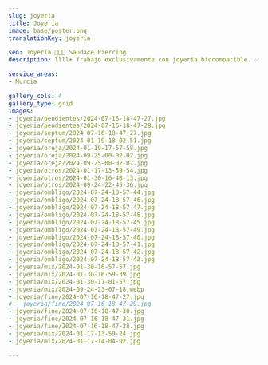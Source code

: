 ```yaml
---
slug: joyeria
title: Joyería
image: base/poster.png
translationKey: joyeria

seo: Joyería 🧷👂🏻 Saudace Piercing
description: llll➤ Trabajo exclusivamente con joyería biocompatible. ✅ Stock de todo tipo, engarces, ciconias, ópalos naturales de todos los colores y formas, etc.

service_areas:
- Murcia

gallery_cols: 4
gallery_type: grid
images:
- joyeria/pendientes/2024-07-16-18-47-27.jpg
- joyeria/pendientes/2024-07-16-18-47-28.jpg
- joyeria/septum/2024-07-16-18-47-27.jpg
- joyeria/septum/2024-01-19-18-02-51.jpg
- joyeria/oreja/2024-01-19-17-57-58.jpg
- joyeria/oreja/2024-09-25-00-02-02.jpg
- joyeria/oreja/2024-09-25-00-02-07.jpg
- joyeria/otros/2024-01-17-13-59-54.jpg
- joyeria/otros/2024-01-30-16-48-13.jpg
- joyeria/otros/2024-09-24-22-45-36.jpg
- joyeria/ombligo/2024-07-24-18-57-44.jpg
- joyeria/ombligo/2024-07-24-18-57-46.jpg
- joyeria/ombligo/2024-07-24-18-57-47.jpg
- joyeria/ombligo/2024-07-24-18-57-48.jpg
- joyeria/ombligo/2024-07-24-18-57-45.jpg
- joyeria/ombligo/2024-07-24-18-57-49.jpg
- joyeria/ombligo/2024-07-24-18-57-40.jpg
- joyeria/ombligo/2024-07-24-18-57-41.jpg
- joyeria/ombligo/2024-07-24-18-57-42.jpg
- joyeria/ombligo/2024-07-24-18-57-43.jpg
- joyeria/mix/2024-01-30-16-57-57.jpg
- joyeria/mix/2024-01-30-16-59-39.jpg
- joyeria/mix/2024-01-30-17-01-57.jpg
- joyeria/mix/2024-09-24-23-07-18.webp
- joyeria/fine/2024-07-16-18-47-27.jpg
# - joyeria/fine/2024-07-16-18-47-29.jpg
- joyeria/fine/2024-07-16-18-47-30.jpg
- joyeria/fine/2024-07-16-18-47-31.jpg
- joyeria/fine/2024-07-16-18-47-28.jpg
- joyeria/mix/2024-01-17-13-59-24.jpg
- joyeria/mix/2024-01-17-14-04-02.jpg

---
```

